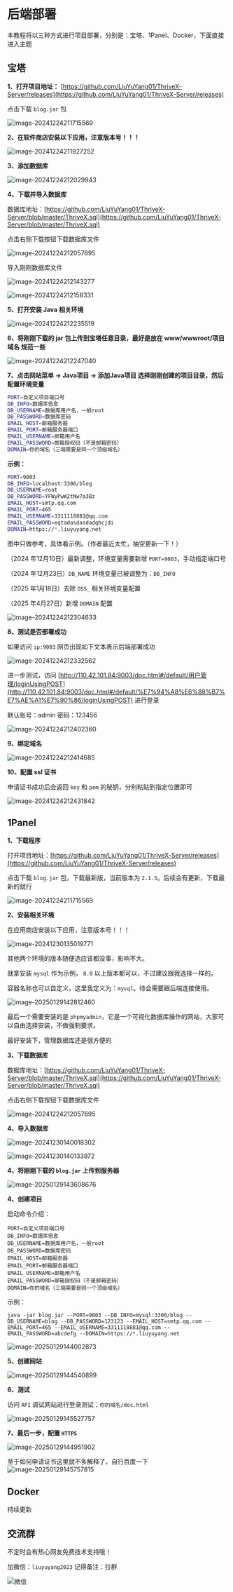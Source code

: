 # 后端部署

本教程将以三种方式进行项目部署，分别是：宝塔、1Panel、Docker，下面直接进入主题



## 宝塔

**1、打开项目地址：** [https://github.com/LiuYuYang01/ThriveX-Server/releases](https://github.com/LiuYuYang01/ThriveX-Server/releases)

点击下载 `blog.jar` 包


![image-20241224211715569](./assets/image-20241224211715569.png)



**2、在软件商店安装以下应用，注意版本号！！！**

![image-20241224211927252](./assets/image-20241224211927252.png)



**3、添加数据库**

![image-20241224212029943](./assets/image-20241224212029943.png)



**4、下载并导入数据库**

数据库地址：[https://github.com/LiuYuYang01/ThriveX-Server/blob/master/ThriveX.sql](https://github.com/LiuYuYang01/ThriveX-Server/blob/master/ThriveX.sql)

点击右侧下载按钮下载数据库文件


![image-20241224212057695](./assets/image-20241224212057695.png)

导入刚刚数据库文件


![image-20241224212143277](./assets/image-20241224212143277.png)


![image-20241224212158331](./assets/image-20241224212158331.png)



**5、打开安装 Java 相关环境**

![image-20241224212235519](./assets/image-20241224212235519.png)



**6、将刚刚下载的 jar 包上传到宝塔任意目录，最好是放在 www/wwwroot/项目域名 规范一些**


![image-20241224212247040](./assets/image-20241224212247040.png)



**7、点击网站菜单 -> Java项目 -> 添加Java项目 选择刚刚创建的项目目录，然后配置环境变量**

```bash
PORT=自定义项目端口号
DB_INFO=数据库信息
DB_USERNAME=数据库用户名，一般root
DB_PASSWORD=数据库密码
EMAIL_HOST=邮箱服务器
EMAIL_PORT=邮箱服务器端口
EMAIL_USERNAME=邮箱用户名
EMAIL_PASSWORD=邮箱授权码（不是邮箱密码）
DOMAIN=你的域名（三端需要是同一个顶级域名）
```

**示例：**

```bash
PORT=9003
DB_INFO=localhost:3306/blog
DB_USERNAME=root
DB_PASSWORD=YFWyPwW2tNw7a3Bz
EMAIL_HOST=smtp.qq.com
EMAIL_PORT=465
EMAIL_USERNAME=3311118881@qq.com
EMAIL_PASSWORD=eqtadasdasdadqhcjdi
DOMAIN=https://*.liuyuyang.net
```

图中只做参考，具体看示例。（作者最近太忙，抽空更新一下！）

（2024 年12月10日）最新调整，环境变量需要新增 `PORT=9003`，手动指定端口号

（2024 年12月23日）`DB_NAME` 环境变量已被调整为：`DB_INFO`

（2025 年1月18日）去除 `OSS_` 相关环境变量配置

（2025 年4月27日）新增 `DOMAIN` 配置

![image-20241224212304633](./assets/image-20241224212304633.png)




**8、测试是否部署成功**

如果访问 `ip:9003` 网页出现如下文本表示后端部署成功


![image-20241224212332562](./assets/image-20241224212332562.png)

进一步测试，访问 [http://110.42.101.84:9003/doc.html#/default/用户管理/loginUsingPOST](http://110.42.101.84:9003/doc.html#/default/%E7%94%A8%E6%88%B7%E7%AE%A1%E7%90%86/loginUsingPOST) 进行登录

默认账号：admin     密码：123456

![image-20241224212402360](./assets/image-20241224212402360.png)



**9、绑定域名**

![image-20241224212414685](./assets/image-20241224212414685.png)



**10、配置 ssl 证书**

申请证书成功后会返回 `key` 和 `pem` 的秘钥，分别粘贴到指定位置即可

![image-20241224212431842](./assets/image-20241224212431842.png)



## 1Panel

**1、下载程序**

打开项目地址：[https://github.com/LiuYuYang01/ThriveX-Server/releases](https://github.com/LiuYuYang01/ThriveX-Server/releases)

点击下载 `blog.jar` 包，下载最新版，当前版本为 `2.1.5`。后续会有更新，下载最新的就行


![image-20241224211715569](./assets/image-20241224211715569.png)



**2、安装相关环境**

在应用商店安装以下应用，注意版本号！！！

![image-20241230135019771](./assets/image-20241230135019771.png)



其他两个环境的版本随便选应该都没事，影响不大。

就拿安装 `mysql` 作为示例， `8.0` 以上版本都可以，不过建议跟我选择一样的。

容器名称也可以自定义，这里我定义为：`mysql`。待会需要跟后端连接使用。

![image-20250129142812460](./assets/image-20250129142812460.png)



最后一个需要安装的是 `phpmyadmin`，它是一个可视化数据库操作的网站，大家可以自由选择安装，不做强制要求。

最好安装下，管理数据库还是很方便的




**3、下载数据库**

数据库地址：[https://github.com/LiuYuYang01/ThriveX-Server/blob/master/ThriveX.sql](https://github.com/LiuYuYang01/ThriveX-Server/blob/master/ThriveX.sql)

点击右侧下载按钮下载数据库文件


![image-20241224212057695](./assets/image-20241224212057695.png)



**4、导入数据库**

![image-20241230140018302](./assets/image-20241230140018302.png)

![image-20241230140133972](./assets/image-20241230140133972.png)



**4、将刚刚下载的 `blog.jar` 上传到服务器**

![image-20250129143608676](./assets/image-20250129143608676.png)



**4、创建项目**

启动命令介绍：

```env
PORT=自定义项目端口号
DB_INFO=数据库信息
DB_USERNAME=数据库用户名，一般root
DB_PASSWORD=数据库密码
EMAIL_HOST=邮箱服务器
EMAIL_PORT=邮箱服务器端口
EMAIL_USERNAME=邮箱用户名
EMAIL_PASSWORD=邮箱授权码（不是邮箱密码）
DOMAIN=你的域名（三端需要是同一个顶级域名）
```

示例：

```
java -jar blog.jar --PORT=9003 --DB_INFO=mysql:3306/blog --DB_USERNAME=blog --DB_PASSWORD=123123 --EMAIL_HOST=smtp.qq.com --EMAIL_PORT=465 --EMAIL_USERNAME=3311118881@qq.com --EMAIL_PASSWORD=abcdefg --DOMAIN=https://*.liuyuyang.net
```

![image-20250129144002873](./assets/image-20250129144002873.png)



**5、创建网站**

![image-20250129144540899](./assets/image-20250129144540899.png)



**6、测试**

访问 `API` 调试网站进行登录测试：`你的域名/doc.html`  

![image-20250129145527757](./assets/image-20250129145527757.png)



**7、最后一步，配置 `HTTPS`** 

![image-20250129144951902](./assets/image-20250129144951902.png)

至于如何申请证书这里就不多解释了，自行百度一下
![image-20250129145757815](./assets/image-20250129145757815.png)



## Docker 

持续更新




## 交流群

不定时会有热心网友免费技术支持哦！

加微信：`liuyuyang2023`   记得备注：拉群

![微信](https://bu.dusays.com/2025/06/03/683e96eb43ad8.jpg)